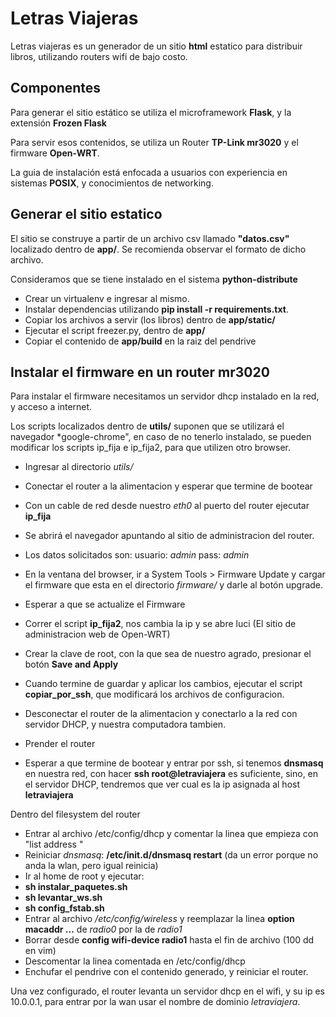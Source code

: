 # Letras Viajeras

Letras viajeras es un generador de un sitio **html** estatico para distribuir libros,
 utilizando routers wifi de bajo costo.

## Componentes

Para generar el sitio estático se utiliza el microframework **Flask**,
y la extensión **Frozen Flask**

Para servir esos contenidos, se utiliza un Router **TP-Link mr3020** y el firmware **Open-WRT**.

La guia de instalación está enfocada a usuarios con experiencia en sistemas **POSIX**, y conocimientos de networking.

## Generar el sitio estatico

El sitio se construye a partir de un archivo csv llamado **"datos.csv"**
localizado dentro de **app/**. Se recomienda observar el formato de dicho archivo.

Consideramos que se tiene instalado en el sistema **python-distribute**
 
 * Crear un virtualenv e ingresar al mismo.
 * Instalar dependencias utilizando **pip install -r requirements.txt**.
 * Copiar los archivos a servir (los libros) dentro de **app/static/**
 * Ejecutar el script freezer.py, dentro de **app/**
 * Copiar el contenido de **app/build** en la raiz del pendrive

## Instalar el firmware en un router mr3020

Para instalar el firmware necesitamos un servidor dhcp instalado en la red, y acceso a internet.

Los scripts localizados dentro de **utils/** suponen que se utilizará el navegador *google-chrome", en caso de no tenerlo instalado, se pueden modificar los scripts ip_fija e ip_fija2, para que utilizen otro browser.

 * Ingresar al directorio *utils/*
 * Conectar el router a la alimentacion y esperar que termine de bootear
 * Con un cable de red desde nuestro *eth0*  al puerto del router ejecutar **ip_fija**
 * Se abrirá el navegador apuntando al sitio de administracion del router. 
 * Los datos solicitados son: usuario: *admin* pass: *admin*
 * En la ventana del browser, ir a System Tools > Firmware Update y cargar el firmware que esta en el directorio *firmware/* y darle al botón upgrade.
 * Esperar a que se actualize el Firmware
 * Correr el script **ip_fija2**, nos cambia la ip y se abre luci (El sitio de administracion web de Open-WRT)
 * Crear la clave de root, con la que sea de nuestro agrado, presionar el botón **Save and Apply**
 * Cuando termine de guardar y aplicar los cambios, ejecutar el script **copiar_por_ssh**, que modificará los archivos de configuracion.

 * Desconectar el router de la alimentacion y conectarlo a la red con servidor DHCP, y nuestra computadora tambien.
 
 * Prender el router
 * Esperar a que termine de bootear y entrar por ssh, si tenemos **dnsmasq** en nuestra red, con hacer **ssh root@letraviajera** es suficiente, sino, en el servidor DHCP, tendremos que ver cual es la ip asignada al host **letraviajera**

Dentro del filesystem del router

 * Entrar al archivo /etc/config/dhcp y comentar la linea que empieza con "list address "
 * Reiniciar *dnsmasq*: **/etc/init.d/dnsmasq restart** (da un error porque no anda la wlan, pero igual reinicia)
 * Ir al home de root y ejecutar:
 * **sh instalar_paquetes.sh**
 * **sh levantar_ws.sh**
 * **sh config_fstab.sh** 
 * Entrar al archivo */etc/config/wireless* y reemplazar la linea **option macaddr ...** de *radio0* por la de *radio1*
 * Borrar desde **config wifi-device  radio1** hasta el fin de archivo (100 dd en vim)
 * Descomentar la linea comentada en /etc/config/dhcp
 * Enchufar el pendrive con el contenido generado, y reiniciar el router.

Una vez configurado, el router levanta un servidor dhcp en el wifi, y su ip es 10.0.0.1, para entrar por la wan usar el nombre de dominio *letraviajera*.
 
 
 
